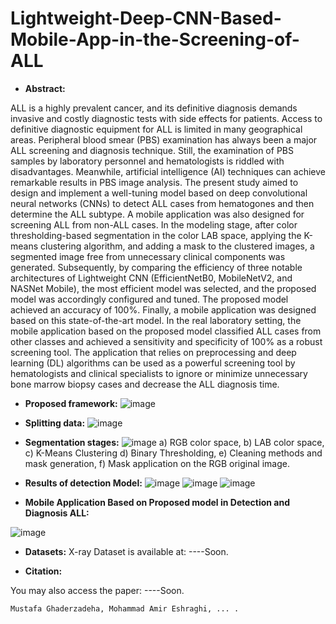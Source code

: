 # Lightweight-Deep-CNN-Based-Mobile-App-in-the-Screening-of-ALL

- **Abstract:**

ALL is a highly prevalent cancer, and its definitive diagnosis demands invasive and costly diagnostic tests with side effects for patients. Access to definitive diagnostic equipment for ALL is limited in many geographical areas. Peripheral blood smear (PBS) examination has always been a major ALL screening and diagnosis technique. Still, the examination of PBS samples by laboratory personnel and hematologists is riddled with disadvantages. Meanwhile, artificial intelligence (AI) techniques can achieve remarkable results in PBS image analysis. The present study aimed to design and implement a well-tuning model based on deep convolutional neural networks (CNNs) to detect ALL cases from hematogones and then determine the ALL subtype. A mobile application was also designed for screening ALL from non-ALL cases. In the modeling stage, after color thresholding-based segmentation in the color LAB space, applying the K-means clustering algorithm, and adding a mask to the clustered images, a segmented image free from unnecessary clinical components was generated. Subsequently, by comparing the efficiency of three notable architectures of Lightweight CNN (EfficientNetB0, MobileNetV2, and NASNet Mobile), the most efficient model was selected, and the proposed model was accordingly configured and tuned. The proposed model achieved an accuracy of 100%. Finally, a mobile application was designed based on this state-of-the-art model. In the real laboratory setting, the mobile application based on the proposed model classified ALL cases from other classes and achieved a sensitivity and specificity of 100% as a robust screening tool. The application that relies on preprocessing and deep learning (DL) algorithms can be used as a powerful screening tool by hematologists and clinical specialists to ignore or minimize unnecessary bone marrow biopsy cases and decrease the ALL diagnosis time. 


- **Proposed framework:**
![image](https://user-images.githubusercontent.com/92205834/160359763-706b10b5-2c62-4d24-bb8c-2a84041372c3.png)

- **Splitting data:**
![image](https://user-images.githubusercontent.com/92205834/160360088-21689fc7-0092-47c0-8828-f4940517c9a0.png)

- **Segmentation stages:**
![image](https://user-images.githubusercontent.com/92205834/160360181-881888b8-34a5-4fd4-b3e9-cebaa05bd58e.png)
a) RGB color space, b) LAB color space, c) K-Means Clustering d) Binary Thresholding, e) Cleaning methods and mask generation, f) Mask application on the RGB original image. 

- **Results of detection Model:**
![image](https://user-images.githubusercontent.com/92205834/160360330-581c268b-dd5d-458a-9722-e5e9557119fa.png)
![image](https://user-images.githubusercontent.com/92205834/160360345-7132cdcb-3754-4f0d-ac3c-665815f17131.png)
![image](https://user-images.githubusercontent.com/92205834/160360362-45b4d4ac-1f2a-4e94-a8e7-fea75c3d531d.png)

- **Mobile Application Based on Proposed model in Detection and Diagnosis ALL:**

![image](https://user-images.githubusercontent.com/92205834/160360502-9dd72bcf-30f1-489a-a67b-29a1fdd05fa1.png)


- **Datasets:**
X-ray Dataset is available at: ----Soon.

- **Citation:**

You may also access the paper: ----Soon.
```
Mustafa Ghaderzadeha, Mohammad Amir Eshraghi, ... .
```

